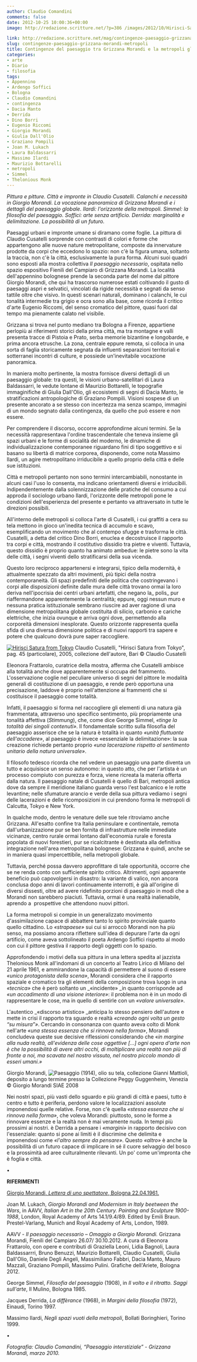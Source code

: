 ```yaml
---
author: Claudio Comandini
comments: false
date: 2012-10-25 10:00:36+00:00
image: http://redazione.scritture.net/?p=386 /images/2012/10/Hirisci-Satura-from-Tokyo-678x381.jpg

link: http://redazione.scritture.net/mag/contingenze-paesaggio-grizzana-morandi-metropoli/
slug: contingenze-paesaggio-grizzana-morandi-metropoli
title: Contingenze del paesaggio tra Grizzana Morandi e la metropoli globale
categories:
- arte
- Diario
- filosofia
tags:
- Appennino
- Ardengo Soffici
- Bologna
- Claudio Comandini
- contingenza
- Dacia Manto
- Derrida
- Dino Borri
- Eugenio Riccomi
- Giorgio Morandi
- Giulia Dall'Olio
- Graziano Pompili
- Joan M. Lukach
- Laura Baldassarri
- Massimo Ilardi
- Maurizio Bottarelli
- metropoli
- Simmel
- Thelonious Monk
---
```


_Pittura e pitture. Città e impronte in Claudio Cusatelli. Calanchi e necessità in Giorgio Morandi. La vocazione panoramica di Grizzana Morandi e i dettagli del paesaggio globale. Ilardi: l'orizzonte della metropoli. Simmel: la filosofia del paesaggio. Soffici: arte senza artificio. Derrida: marginalità e delimitazione. La possibilità di un futuro._



Paesaggi urbani e impronte umane si diramano come foglie. La pittura di Claudio Cusatelli sorprende con contrasti di colori e forme che appartengono alle nuove nature metropolitane, composte da innervature prodotte da corpi che eccedono lo spazio: non c'è la figura umana, soltanto la traccia, non c'è la città, esclusivamente la pura forma. Alcuni suoi quadri sono esposti alla mostra collettiva _Il paesaggio necessario_, ospitata nello spazio espositivo Fienili del Campiaro di Grizzana Morandi. La località dell'appennino bolognese prende la seconda parte del nome dal pittore Giorgio Morandi, che qui ha trascorso numerose estati coltivando il gusto di paesaggi aspri e selvatici, vincolati da rigide necessità e segnati da senso tattile oltre che visivo. In questi scenari naturali, dominano i calanchi, le cui tonalità intermedie tra grigio e ocra sono alla base, come ricorda il critico d'arte Eugenio Riccomi, del senso cromatico del pittore, quasi fuori dal tempo ma pienamente calato nel visibile.

Grizzana si trova nel punto mediano tra Bologna a Firenze, appartiene perlopiù ai riferimenti storici della prima città, ma tra montagne e valli presenta tracce di Pistoia e Prato, serba memorie bizantine e longobarde, e prima ancora etrusche. La zona, centrale eppure remota, si colloca in una sorta di faglia storicamente segnata da influenti separazioni territoriali e sotterranei incontri di culture, e possiede un'inevitabile vocazione panoramica.

In maniera molto pertinente, la mostra fornisce diversi dettagli di un paesaggio globale: tra questi, le visioni urbano-satellitari di Laura Baldassarri, le vedute lontane di Maurizio Bottarelli, le topografie immaginifiche di Giulia Dall'Olio, gli ecosistemi di segni di Dacia Manto, le stratificazioni antropologiche di Graziano Pompili. Visioni sospese di un presente ancorato a se stesso con incertezza ma senza scampo, immagini di un mondo segnato dalla contingenza, da quello che può essere e non essere.

Per comprendere il discorso, occorre approfondirne alcuni termini. Se la necessità rappresentava l'ordine trascendentale che teneva insieme gli spazi urbani e le forme di socialità del moderno, le dinamiche di individualizzazione contemporanee riguardano fini di tipo soggettivo e si basano su libertà di matrice corporea, disponendo, come nota Massimo Ilardi, un agire metropolitano irriducibile a quello proprio della città e delle sue istituzioni.

Città e metropoli pertanto non sono termini intercambiabili, nonostante in alcuni casi l'uso lo consenta, ma indicano orientamenti diversi e irriducibili. Indipendentemente dalla solennizzazione delle pratiche del consumo a cui approda il sociologo urbano Ilardi, l'orizzonte delle metropoli pone le condizioni dell'esperienza del presente e pertanto va attraversato in tutte le direzioni possibili.

All'interno delle metropoli si colloca l'arte di Cusatelli, i cui graffiti a cera su tela mettono in gioco un'inedita tecnica di accumulo e scavo, esemplificando un movimento che al contempo sfugge e trasforma le città. Cusatelli, a detta del critico Dino Borri, enuclea e decostruisce il rapporto tra corpi e città, mostrando il costitutivo dissidio tra pietre e viventi. Tuttavia, questo dissidio è proprio quanto ha animato ambedue: le pietre sono la vita delle città, i segni viventi dello stratificarsi della sua vicenda.

Questo loro reciproco appartenersi e integrarsi, tipico della modernità, è attualmente spezzato da altri movimenti, più tipici della nostra contemporaneità. Gli spazi predefiniti delle politica che costringevano i corpi alle disposizioni definite dalle mura delle città trovano ormai la loro deriva nell'ipocrisia dei centri urbani artefatti, che negano la_ polis_ pur riaffermandone apparentemente la centralità; eppure, oggi nessun muro e nessuna pratica istituzionale sembrano riuscire ad aver ragione di una dimensione metropolitana globale costituita di silicio, carbonio e cariche elettriche, che inizia ovunque e arriva ogni dove, permettendo alla corporeità dimensioni inesplorate. Questo orizzonte rappresenta quella sfida di una diversa dimensione politica e di nuovi rapporti tra sapere e potere che qualcuno dovrà pure saper raccogliere.

[![Hirisci Satura from Tokyo](/images/2012/10/Hirisci-Satura-from-Tokyo.jpg)](/images/2012/10/Hirisci-Satura-from-Tokyo.jpg) Claudio Cusatelli, "Hirisci Satura from Tokyo", pag. 45 (particolare), 2005, collezione dell'autore, Bari © Claudio Cusatelli

Eleonora Frattarolo, curatrice della mostra, afferma che Cusatelli ambisce alla totalità anche dove apparentemente si occupa del frammento. L'osservazione coglie nel peculiare universo di segni del pittore le modalità generali di costituzione di un paesaggio, e rende però opportuna una precisazione, laddove è proprio nell'attenzione ai frammenti che si costituisce il paesaggio come totalità.

Infatti, il paesaggio si forma nel raccogliere gli elementi di una natura già frammentata, attraverso uno specifico sentimento, più propriamente una tonalità affettiva (_Stimmung_), che, come dice George Simmel, _«tinge la totalità dei singoli contenuti»_. Il fondamentale scritto sulla filosofia del paesaggio asserisce che se la natura è totalità in quanto _«unità fluttuante dell'accadere»_, al paesaggio è invece «essenziale la delimitazione»: la sua creazione richiede pertanto proprio _«una lacerazione rispetto al sentimento unitario della natura universale»_.

Il filosofo tedesco ricorda che nel vedere un paesaggio una parte diventa un tutto e acquisisce un senso autonomo: in questo atto, che per l'artista è un processo compiuto con purezza e forza, viene ricreata la materia offerta dalla natura. Il paesaggio natale di Cusatelli è quello di Bari, metropoli antica dove da sempre il meridione italiano guarda verso l'est balcanico e le rotte levantine; nelle sfumature arancio e verde della sua pittura vediamo i segni delle lacerazioni e delle ricomposizioni in cui prendono forma le metropoli di Calcutta, Tokyo e New York.

In qualche modo, dentro le venature delle sue tele ritroviamo anche Grizzana. All'esatto confine tra Italia peninsulare e continentale, remota dall'urbanizzazione pur se ben fornita di infrastrutture nelle immediate vicinanze, centro rurale ormai lontano dall'economia rurale e foresta popolata di nuovi forestieri, pur se ricalcitrante è destinata alla definitiva integrazione nell'area metropolitana bolognese: Grizzana è quindi, anche se in maniera quasi impercettibile, nella metropoli globale.

Tuttavia, perché possa davvero approfittare di tale opportunità, occorre che se ne renda conto con sufficiente spirito critico. Altrimenti, ogni apparente beneficio può capovolgersi in disastro: la variante di valico, non ancora conclusa dopo anni di lavori continuamente interrotti, è già all'origine di diversi dissesti, oltre ad avere ridefinito porzioni di paesaggio in modi che a Morandi non sarebbero piaciuti. Tuttavia, ormai è una realtà inalienabile, aprendo a  prospettive che attendono nuovi pittori.

La forma metropoli si compie in un generalizzato movimento d'assimilazione capace di abbattere tanto lo spirito provinciale quanto quello cittadino. Lo _«strapaese»_ sui cui si arroccò Morandi non ha più senso, ma possiamo ancora riflettere sull'idea di depurare l'arte da ogni artificio, come aveva sottolineato il poeta Ardengo Soffici rispetto al modo con cui il pittore gestiva il rapporto degli oggetti con lo spazio.

Approfondendo i motivi della sua pittura in una lettera spedita al jazzista Thelonious Monk all'indomani di un concerto al Teatro Lirico di Milano del 21 aprile 1961, e ammirandone la capacità di permettere al suono di essere _«unico protagonista della scena»_, Morandi considera che il rapporto spaziale e cromatico tra gli elementi della composizione trova luogo in una _«tecnica»_ che è però soltanto un _«incidente» _in quanto corrisponde ad _«un accadimento di una visione interiore»_: il problema non è in un modo di rappresentare le cose, ma in quello di sentirle con un _«valore universale»_.

L'autentico _«discorso artistico» _anticipa lo stesso pensiero dell'autore e mette in crisi il rapporto tra sguardo e realtà _«creando ogni volta un gesto “su misura”»_. Cercando in consonanza con quanto aveva colto di Monk nell'arte _«una stessa essenza che si rinnova nella forma»_, Morandi concludeva queste sue decisive riflessioni considerando che «_in margine alla nuda realtà, all'evidenza delle cose oggettive […] ogni opera d'arte non è che la possibilità di avere altri occhi, di moltiplicare una realtà non più di fronte a noi, ma scavata nel nostro vissuto, nel nostro piccolo mondo di esseri umani.»_

Giorgio Morandi, ![Paesaggio](/images/2016/07/Giorgio-Morandi-Paesaggio-1914.jpg)  (1914), olio su tela, collezione Gianni Mattioli, deposito a lungo termine presso la Collezione Peggy Guggenheim, Venezia © Giorgio Morandi SIAE 2008

Nei nostri spazi, più vasti dello sguardo e più grandi di città e paesi, tutto è centro e tutto è periferia, perdono valore le localizzazioni assolute imponendosi quelle relative. Forse, non c'è quella _«stessa essenza che si rinnova nella forma»_, che voleva Morandi: piuttosto, sono le forme a rinnovare essenze e la realtà non è mai veramente nuda. In tempi più prossimi ai nostri. è Derrida a pensare i _«margini»_ in rapporto decisivo con l'essenziale: quanto si pone ai limiti è il discrimine che delimita e imponendosi come _«l'altro sempre da pensare»_. Questo _«altro»_ è anche la possibilità di un futuro capace di implicare in sé il cuore selvaggio del bosco e la prossimità ad aree culturalmente rilevanti. Un po' come un'impronta che è foglia e città.

•

**RIFERIMENTI**

[Giorgio Morandi, _Lettera di uno spettatore_, Bologna 22.04.1961.](http://www.exibart.com/notizia.asp?IDNotizia=36932)

Joan M. Lukach, _Giorgio Morandi and Modernism in Italy beetween the Wars_, in AAVV, _Italian Art in the 20th Century. Painting and Sculpture 1900-1988_, London, Royal Academy of Arts 14.1/9.4/89. Edited by Emili Braun. Prestel-Varlang, Munich and Royal Academy of Arts, London, 1989.

AAVV - _Il paesaggio necessario – Omaggio a Giorgio Morandi._ Grizzana Morandi, Fienili del Campiaro 26.07/ 30.10.2012. A cura di Eleonora Frattarolo, con opere e contributi di Graziella Leoni, Lidia Bagnoli, Laura Baldassarrri, Bruno Benuzzi, Maurizio Bottarelli, Claudio Cusatelli, Giulia Dall'Olio, Daniele Degli Angeli, Massimiliano Fabbri, Dacia Manto, Mauro Mazzali, Graziano Pompili, Massimo Pulini. Grafiche dell'Ariete, Bologna 2012.

George Simmel, _Filosofia del paesaggio_ (1908), in _Il volto e il ritratto. Saggi sull'arte_, Il Mulino, Bologna 1985.

Jacques Derrida, _La diffèrance_ (1968), in _Margini della filosofia_ (1972), Einaudi, Torino 1997.

Massimo Ilardi, _Negli spazi vuoti della metropoli_, Bollati Boringhieri, Torino 1999.

•

_Fotografia: Claudio Comandini, “Paesaggio interstiziale” - Grizzana Morandi, marzo 2010._
